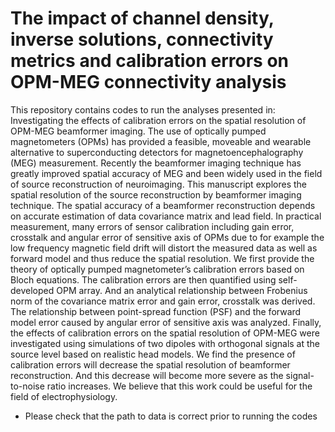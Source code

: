 # The impact of channel density, inverse solutions, connectivity metrics and calibration errors on OPM-MEG connectivity analysis
This repository contains codes to run the analyses presented in: Investigating the effects of calibration errors on the spatial resolution of OPM-MEG beamformer imaging. The use of optically pumped magnetometers (OPMs) has provided a feasible, moveable and wearable alternative to superconducting detectors for magnetoencephalography (MEG) measurement. Recently the beamformer imaging technique has greatly improved spatial accuracy of MEG and been widely used in the field of source reconstruction of neuroimaging. This manuscript explores the spatial resolution of the source reconstruction by beamformer imaging technique. The spatial accuracy of a beamformer reconstruction depends on accurate estimation of data covariance matrix and lead field. In practical measurement, many errors of sensor calibration including gain error, crosstalk and angular error of sensitive axis of OPMs due to for example the low frequency magnetic field drift will distort the measured data as well as forward model and thus reduce the spatial resolution. We first provide the theory of optically pumped magnetometer’s calibration errors based on Bloch equations. The calibration errors are then quantified using self-developed OPM array. And an analytical relationship between Frobenius norm of the covariance matrix error and gain error, crosstalk was derived. The relationship between point-spread function (PSF) and the forward model error caused by angular error of sensitive axis was analyzed. Finally, the effects of calibration errors on the spatial resolution of OPM-MEG were investigated using simulations of two dipoles with orthogonal signals at the source level based on realistic head models. We find the presence of calibration errors will decrease the spatial resolution of beamformer reconstruction. And this decrease will become more severe as the signal-to-noise ratio increases.
We believe that this work could be useful for the field of electrophysiology.

* Please check that the path to data is correct prior to running the codes
